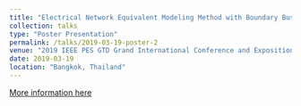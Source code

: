 ```yaml
---
title: "Electrical Network Equivalent Modeling Method with Boundary Buses Interconnected"
collection: talks
type: "Poster Presentation"
permalink: /talks/2019-03-19-poster-2
venue: "2019 IEEE PES GTD Grand International Conference and Exposition Asia (GTD Asia)"
date: 2019-03-19
location: "Bangkok, Thailand"
---
```


[More information here](http://binhuangscut.github.io/files/Poster_bangkok.pdf)

